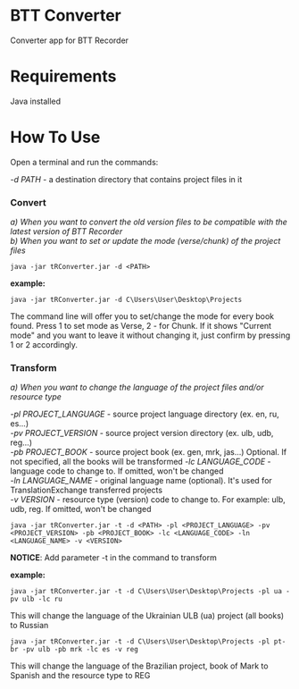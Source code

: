 # BTT Converter
Converter app for BTT Recorder

# Requirements
Java installed

# How To Use
Open a terminal and run the commands:

*-d PATH* - a destination directory that contains project files in it

### Convert
*a) When you want to convert the old version files to be compatible with the latest version of BTT Recorder*  
*b) When you want to set or update the mode (verse/chunk) of the project files*

    java -jar tRConverter.jar -d <PATH>

**example:**

    java -jar tRConverter.jar -d C\Users\User\Desktop\Projects

The command line will offer you to set/change the mode for every book found. Press 1 to set mode as Verse, 2 - for Chunk. If it shows "Current mode" and you want to leave it without changing it, just confirm by pressing 1 or 2 accordingly.

### Transform
*a) When you want to change the language of the project files and/or resource type*

*-pl PROJECT_LANGUAGE* - source project language directory (ex. en, ru, es...)  
*-pv PROJECT_VERSION* - source project version directory (ex. ulb, udb, reg...)  
*-pb PROJECT_BOOK* - source project book (ex. gen, mrk, jas...) Optional. If not specified, all the books will be transformed
*-lc LANGUAGE_CODE* - language code to change to. If omitted, won't be changed   
*-ln LANGUAGE_NAME* - original language name (optional). It's used for TranslationExchange transferred projects  
*-v VERSION* - resource type (version) code to change to. For example: ulb, udb, reg. If omitted, won't be changed   

    java -jar tRConverter.jar -t -d <PATH> -pl <PROJECT_LANGUAGE> -pv <PROJECT_VERSION> -pb <PROJECT_BOOK> -lc <LANGUAGE_CODE> -ln <LANGUAGE_NAME> -v <VERSION>

**NOTICE**: Add parameter -t in the command to transform

**example:**

    java -jar tRConverter.jar -t -d C\Users\User\Desktop\Projects -pl ua -pv ulb -lc ru
This will change the language of the Ukrainian ULB (ua) project (all books) to Russian

    java -jar tRConverter.jar -t -d C\Users\User\Desktop\Projects -pl pt-br -pv ulb -pb mrk -lc es -v reg

This will change the language of the Brazilian project, book of Mark to Spanish and the resource type to REG

